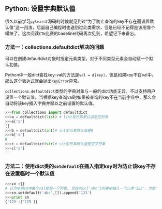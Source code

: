 ## Python: 设置字典默认值

很久以前学习`pylearn2`源码的时候就见到过“为了防止查询的key不存在而设置默认值”这一用法，后面自己编程时也遇到过此类需求，但是已经不记得是该用哪个模块了。这次阅读`CTW`比赛的baseline代码再次见到，希望记下来备忘。

### 方法一：collections.defaultdict解决的问题

可以在创建defaultdict对象时指定元素类型，对于不同类型元素会自动赋一个默认初值。

Python中一般dict查找key-val的方法是`val = d[key]`，但是如果key不在val中，那么这个表达式就会抛出`KeyError`异常。

`collections.defaultdict`类型的字典对象与一般的dict功能无异，不过支持用户设置一个默认值，当根据key查询val时如果被查询的key不在当前字典中，那么会自动将该key插入字典并赋以之前设置的默认值。

```python
>>>from collections import defaultdict
>>>a = defaultdict(list) # list型元素默认值是空列表
>>>a['x']
[]
>>>b = defaultdict(int)# int型元素默认值是0
>>>b['x']
0
>>>c = defaultdict(str)# str型元素默认值是空字符串
>>>c['x']
''
```

### 方法二：使用dict类的`setdefault`在插入指定key时为防止该key不存在设置临时一个默认值

```python
>>>cn ={}
# 认为字典cn中每个val都是一个列表, 现在向cn['abc']列表中插入一个元素'123'，为防'abc'不存在于cn字典中，使用setdefault方法设置默认值
>>>cn.setdefault('abc',[]).append('123') 
>>>print cn
{'123':['123']}
```



